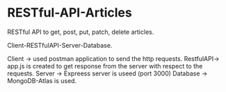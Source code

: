 # RESTful-API-Articles
RESTful API to get, post, put, patch, delete articles.

Client-RESTfulAPI-Server-Database.

Client -> used postman application to send the http requests.
RestfulAPI-> app.js is created to get response from the server with respect to the requests.
Server -> Expreess server is useed (port 3000)
Database -> MongoDB-Atlas is used.
